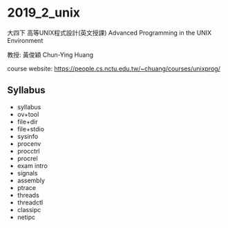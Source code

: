 # 2019_2_unix

大四下 高等UNIX程式設計(英文授課)
Advanced Programming in the UNIX Environment

教授: 黃俊穎 Chun-Ying Huang

course website:
https://people.cs.nctu.edu.tw/~chuang/courses/unixprog/

## Syllabus
- syllabus
- ov+tool
- file+dir
- file+stdio
- sysinfo
- procenv
- procctrl
- procrel
- exam intro
- signals
- assembly
- ptrace
- threads
- threadctl
- classipc
- netipc
